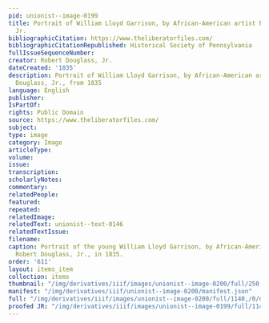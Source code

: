 ```yaml
---
pid: unionist--image-0199
title: Portrait of William Lloyd Garrison, by African-American artist Robert Douglass,
  Jr.
bibliographicCitation: https://www.theliberatorfiles.com/
bibliographicCitationRepublished: Historical Society of Pennsylvania
fullIssueSequenceNumber: 
creator: Robert Douglass, Jr.
dateCreated: '1835'
description: Portrait of William Lloyd Garrison, by African-American artist Robert
  Douglass, Jr., from 1835
language: English
publisher: 
IsPartOf: 
rights: Public Domain
source: https://www.theliberatorfiles.com/
subject: 
type: image
category: Image
articleType: 
volume: 
issue: 
transcription: 
scholarlyNotes: 
commentary: 
relatedPeople: 
featured: 
repeated: 
relatedImage: 
relatedText: unionist--text-0146
relatedTextIssue: 
filename: 
caption: Portrait of the young William Lloyd Garrison, by African-American artist
  Robert Douglass, Jr., in 1835.
order: '611'
layout: items_item
collection: items
thumbnail: "/img/derivatives/iiif/images/unionist--image-0200/full/250,/0/default.jpg"
manifest: "/img/derivatives/iiif/unionist--image-0200/manifest.json"
full: "/img/derivatives/iiif/images/unionist--image-0200/full/1140,/0/default.jpg"
proofed JR: "/img/derivatives/iiif/images/unionist--image-0199/full/1140,/0/default.jpg"
---
```

